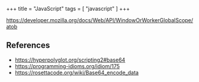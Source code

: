 +++
title = "JavaScript"
tags = [ "javascript" ]
+++

<https://developer.mozilla.org/docs/Web/API/WindowOrWorkerGlobalScope/atob>

## References

- <https://hyperpolyglot.org/scripting2#base64>
- <https://programming-idioms.org/idiom/175>
- <https://rosettacode.org/wiki/Base64_encode_data>
